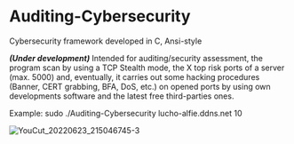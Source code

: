 # Auditing-Cybersecurity
Cybersecurity framework developed in C, Ansi-style

***(Under development)*** Intended for auditing/security assessment, the program scan by using a TCP Stealth mode, the X top risk ports of a server (max. 5000) and, eventually, it carries out some hacking procedures (Banner, CERT grabbing, BFA, DoS, etc.) on opened ports by using own developments software and the latest free third-parties ones. 

Example: sudo ./Auditing-Cybersecurity lucho-alfie.ddns.net 10

![YouCut_20220623_215046745-3](https://user-images.githubusercontent.com/40904281/175440157-b5834f3a-cfbd-48e1-9e22-ca076f43ee52.gif)


